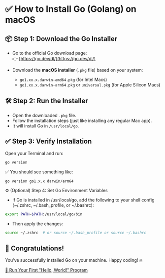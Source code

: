 # ✅ How to Install Go (Golang) on macOS

## 📦 Step 1: Download the Go Installer

- Go to the official Go download page:  
  👉 [https://go.dev/dl/](https://go.dev/dl/)

- Download the **macOS installer** (`.pkg` file) based on your system:
  - `go1.xx.x.darwin-amd64.pkg` (for Intel Macs)
  - `go1.xx.x.darwin-arm64.pkg` or `universal.pkg` (for Apple Silicon Macs)


## 🛠 Step 2: Run the Installer

- Open the downloaded `.pkg` file.
- Follow the installation steps (just like installing any regular Mac app).
- It will install Go in `/usr/local/go`.

## ✅ Step 3: Verify Installation

Open your Terminal and run:

```bash
go version
```
✅ You should see something like:
```bash
go version go1.x.x darwin/arm64
```

⚙️ (Optional) Step 4: Set Go Environment Variables

- If Go is installed in /usr/local/go, add the following to your shell config (~/.zshrc, ~/.bash_profile, or ~/.bashrc):

```bash
export PATH=$PATH:/usr/local/go/bin
```
- Then apply the changes:
```bash
source ~/.zshrc  # or source ~/.bash_profile or source ~/.bashrc    
```

## 🎉 Congratulations!
You’ve successfully installed Go on your machine. Happy coding! 🔥

[🚀 Run Your First "Hello, World!" Program](../001-hello-world/explanation.md)
